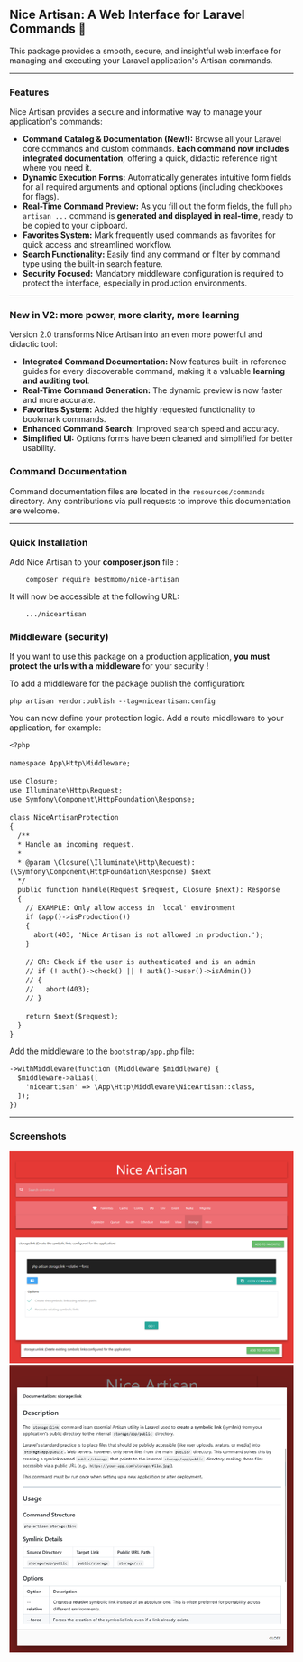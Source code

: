 ## Nice Artisan: A Web Interface for Laravel Commands 🚀 ##

This package provides a smooth, secure, and insightful web interface for managing and executing your Laravel application's Artisan commands.

---

### Features

Nice Artisan provides a secure and informative way to manage your application's commands:

* **Command Catalog & Documentation (New!):** Browse all your Laravel core commands and custom commands. **Each command now includes integrated documentation**, offering a quick, didactic reference right where you need it.
* **Dynamic Execution Forms:** Automatically generates intuitive form fields for all required arguments and optional options (including checkboxes for flags).
* **Real-Time Command Preview:** As you fill out the form fields, the full `php artisan ...` command is **generated and displayed in real-time**, ready to be copied to your clipboard.
* **Favorites System:** Mark frequently used commands as favorites for quick access and streamlined workflow.
* **Search Functionality:** Easily find any command or filter by command type using the built-in search feature.
* **Security Focused:** Mandatory middleware configuration is required to protect the interface, especially in production environments.

---

### New in V2: more power, more clarity, more learning

Version 2.0 transforms Nice Artisan into an even more powerful and didactic tool:

* **Integrated Command Documentation:** Now features built-in reference guides for every discoverable command, making it a valuable **learning and auditing tool**.
* **Real-Time Command Generation:** The dynamic preview is now faster and more accurate.
* **Favorites System:** Added the highly requested functionality to bookmark commands.
* **Enhanced Command Search:** Improved search speed and accuracy.
* **Simplified UI:** Options forms have been cleaned and simplified for better usability.


### Command Documentation ###

Command documentation files are located in the `resources/commands` directory. Any contributions via pull requests to improve this documentation are welcome.

---

### Quick Installation ###

Add Nice Artisan to your **composer.json** file :
```
    composer require bestmomo/nice-artisan
```

It will now be accessible at the following URL:
```
    .../niceartisan
```

### Middleware (security) ###

If you want to use this package on a production application, **you must protect the urls with a middleware** for your security !

To add a middleware for the package publish the configuration:
```
php artisan vendor:publish --tag=niceartisan:config
```

You can now define your protection logic. Add a route middleware to your application, for example:

```
<?php

namespace App\Http\Middleware;

use Closure;
use Illuminate\Http\Request;
use Symfony\Component\HttpFoundation\Response;  

class NiceArtisanProtection
{
  /**
  * Handle an incoming request.
  *
  * @param \Closure(\Illuminate\Http\Request): (\Symfony\Component\HttpFoundation\Response) $next
  */
  public function handle(Request $request, Closure $next): Response
  {
    // EXAMPLE: Only allow access in 'local' environment
    if (app()->isProduction()) 
    {
      abort(403, 'Nice Artisan is not allowed in production.');
    }
    
    // OR: Check if the user is authenticated and is an admin
    // if (! auth()->check() || ! auth()->user()->isAdmin())
    // {
    //   abort(403);
    // }

    return $next($request);
  }
}
```

Add the middleware to the `bootstrap/app.php` file:

```
->withMiddleware(function (Middleware $middleware) {
  $middleware->alias([
    'niceartisan' => \App\Http\Middleware\NiceArtisan::class,
  ]);
})
```

---
### Screenshots ###

![img1](screenshots/img1.png)
![img2](screenshots/img2.png)
